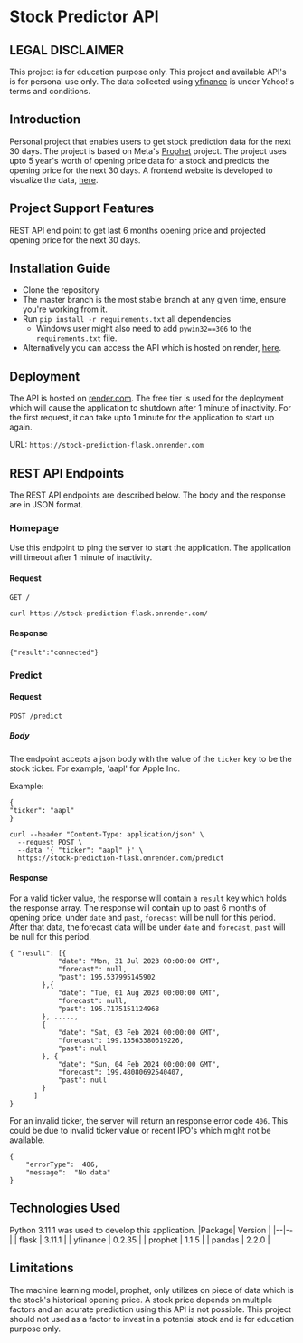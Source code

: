 # Stock Predictor API


## LEGAL DISCLAIMER
This project is for education purpose only. This project and available API's is for personal use only. The data collected using [yfinance](https://pypi.org/project/yfinance/) is under Yahoo!'s terms and conditions.

## Introduction
Personal project that enables users to get stock prediction data for the next 30 days. The project is based on Meta's [Prophet](https://facebook.github.io/prophet/) project. The project uses upto 5 year's worth of opening price data for a stock and predicts the opening price for the next 30 days. A frontend website is developed to visualize the data, [here](https://github.com/vasup86/Stock-Prediction-Website).

## Project Support Features
REST API end point to get last 6 months opening price and projected opening price for the next 30 days.

## Installation Guide  
* Clone the repository   
* The master branch is the most stable branch at any given time, ensure you're working from it.  
* Run `pip install -r requirements.txt` all dependencies 
	* Windows user might also need to add `pywin32==306` to the `requirements.txt` file.
* Alternatively you can access the API which is hosted on render, [here](https://stock-prediction-flask.onrender.com/).

## Deployment

The API is hosted on [render.com](https://render.com/). The free tier is used for the deployment which will cause the application to shutdown after 1 minute of inactivity. For the first request, it can take upto 1 minute for the application to start up again. 

URL:  ``` https://stock-prediction-flask.onrender.com ```

## REST API Endpoints  
The REST API endpoints are described below. The body and the response are in JSON format.

### Homepage
Use this endpoint to ping the server to start the application. The application will timeout after 1 minute of inactivity.

#### Request

`GET /`

```
curl https://stock-prediction-flask.onrender.com/
```

#### Response

```
{"result":"connected"}
```

### Predict

#### Request

`POST /predict`

##### Body
The endpoint accepts a json body with the value of the `ticker` key to be the stock ticker.  For example, 'aapl' for Apple Inc. 

Example:
```
{
"ticker": "aapl" 
}
```


```
curl --header "Content-Type: application/json" \
  --request POST \
  --data '{ "ticker": "aapl" }' \
  https://stock-prediction-flask.onrender.com/predict
```

#### Response
For a valid ticker value, the response will contain  a `result` key which holds the response array. The response will contain up to past 6 months of opening price, under `date` and `past`, `forecast` will be null for this period. After that data, the forecast data will be under `date` and `forecast`, `past` will be null for this period.
```
{ "result": [{
			"date": "Mon, 31 Jul 2023 00:00:00 GMT",
	        "forecast": null,
	        "past": 195.537995145902
		},{
			"date": "Tue, 01 Aug 2023 00:00:00 GMT",
	        "forecast": null,
	        "past": 195.7175151124968
		}, ....., 
		{ 
			"date": "Sat, 03 Feb 2024 00:00:00 GMT",
	        "forecast": 199.13563380619226,
	        "past": null
	    }, {
	        "date": "Sun, 04 Feb 2024 00:00:00 GMT",
	        "forecast": 199.48080692540407,
	        "past": null
	    }
	  ]
}
```

For an invalid ticker, the server will return an response error code `406`. This could be due to invalid ticker value or recent IPO's which might not be available.
```
{
	"errorType":  406,
	"message":  "No data"
}
```

## Technologies Used
Python 3.11.1 was used to develop this application. 
|Package| Version |
|--|--|
| flask |  3.11.1 |
| yfinance | 0.2.35 |
| prophet | 1.1.5 |
| pandas | 2.2.0 |

## Limitations
The machine learning model, prophet, only utilizes on piece of data which is the stock's historical opening price. A stock price depends on multiple factors and an acurate prediction using this API is not possible. This project should not used as a factor to invest in a potential stock and is for education purpose only.